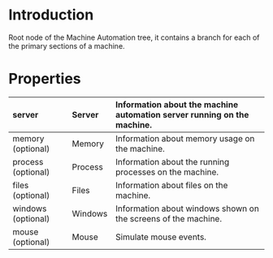 # Introduction #

Root node of the Machine Automation tree, it contains a branch for each of the primary sections of a machine.

# Properties #

| server | Server | Information about the machine automation server running on the machine. |
|:-------|:-------|:------------------------------------------------------------------------|
| memory (optional) | Memory | Information about memory usage on the machine.                          |
| process (optional) | Process | Information about the running processes on the machine.                 |
| files (optional) | Files  | Information about files on the machine.                                 |
| windows (optional) | Windows | Information about windows shown on the screens of the machine.          |
| mouse (optional) | Mouse  | Simulate mouse events.                                                  |
